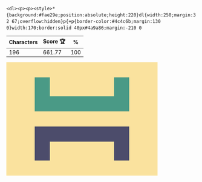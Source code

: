 `<dl><p><p><style>*{background:#fae29e;position:absolute;height:220}dl{width:250;margin:32 67;overflow:hidden}p{+p{border-color:#4c4c6b;margin:130 0}width:170;border:solid 40px#4a9a86;margin:-210 0`

| Characters | Score 🏆 | %   |
| ---------- | -------- | --- |
| 196        | 661.77   | 100 |

![](/2025/May2025/04/20250504.png)
